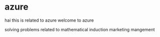 # azure
hai this is  related to azure
welcome to azure

solving problems related to mathematical induction
marketing mangement
